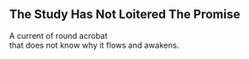The Study Has Not Loitered The Promise
--------------------------------------
A current of round acrobat  
that does not know why it flows and awakens.  
